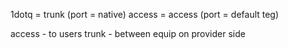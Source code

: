 1dotq = trunk (port = native)
access = access (port = default teg)

access - to users
trunk  - between  equip on provider side


